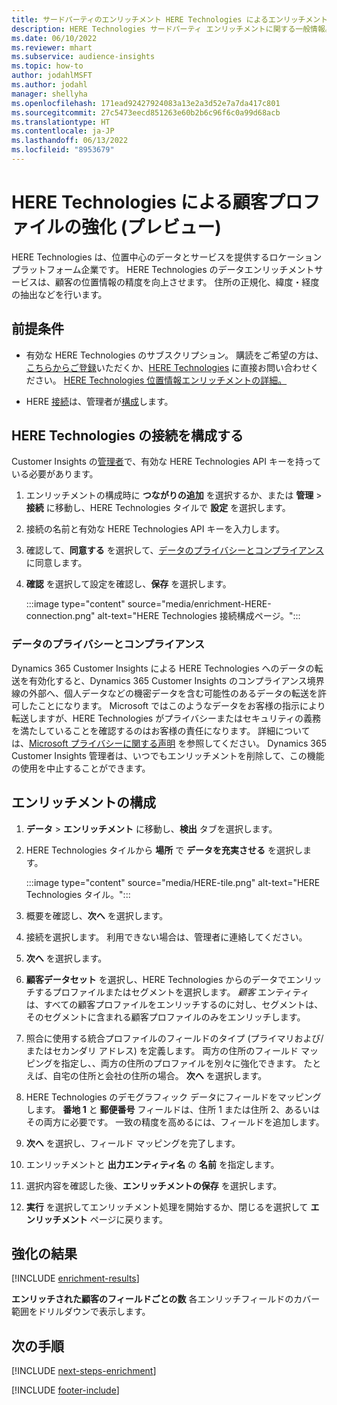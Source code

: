 ```yaml
---
title: サードパーティのエンリッチメント HERE Technologies によるエンリッチメント
description: HERE Technologies サードパーティ エンリッチメントに関する一般情報。
ms.date: 06/10/2022
ms.reviewer: mhart
ms.subservice: audience-insights
ms.topic: how-to
author: jodahlMSFT
ms.author: jodahl
manager: shellyha
ms.openlocfilehash: 171ead92427924083a13e2a3d52e7a7da417c801
ms.sourcegitcommit: 27c5473eecd851263e60b2b6c96f6c0a99d68acb
ms.translationtype: HT
ms.contentlocale: ja-JP
ms.lasthandoff: 06/13/2022
ms.locfileid: "8953679"
---
```

# <a name="enrichment-of-customer-profiles-with-here-technologies-preview"></a>HERE Technologies による顧客プロファイルの強化 (プレビュー)

HERE Technologies は、位置中心のデータとサービスを提供するロケーション プラットフォーム企業です。 HERE Technologies のデータエンリッチメントサービスは、顧客の位置情報の精度を向上させます。 住所の正規化、緯度・経度の抽出などを行います。

## <a name="prerequisites"></a>前提条件

- 有効な HERE Technologies のサブスクリプション。 購読をご希望の方は、[こちらからご登録](https://developer.here.com/sign-up?utm_medium=referral&utm_source=Microsoft-Dynamics-CI&create=Freemium-Basic)いただくか、[HERE Technologies](https://developer.here.com/help?utm_medium=referral&utm_source=Microsoft-Dynamics-CI#how-can-we-help-you) に直接お問い合わせください。 [HERE Technologies 位置情報エンリッチメントの詳細。](https://developer.here.com/location-enrichment?cid=Dev-MicrosoftDynamics-DB-0-Dev-&utm_source=MicrosoftDynamics&utm_medium=referral&utm_campaign=Online_Dev_ReferralMicrosoft)

- HERE [接続](connections.md)は、管理者が[構成](#configure-the-connection-for-here-technologies)します。

## <a name="configure-the-connection-for-here-technologies"></a>HERE Technologies の接続を構成する

Customer Insights の[管理者](permissions.md#admin)で、有効な HERE Technologies  API キーを持っている必要があります。

1. エンリッチメントの構成時に **つながりの追加** を選択するか、または **管理** > **接続**  に移動し、HERE Technologies タイルで **設定** を選択します。

1. 接続の名前と有効な HERE Technologies API キーを入力します。

1. 確認して、**同意する** を選択して、[データのプライバシーとコンプライアンス](#data-privacy-and-compliance)に同意します。

1. **確認** を選択して設定を確認し、**保存** を選択します。

   :::image type="content" source="media/enrichment-HERE-connection.png" alt-text="HERE Technologies 接続構成ページ。":::

### <a name="data-privacy-and-compliance"></a>データのプライバシーとコンプライアンス

Dynamics 365 Customer Insights による HERE Technologies へのデータの転送を有効化すると、Dynamics 365 Customer Insights のコンプライアンス境界線の外部へ、個人データなどの機密データを含む可能性のあるデータの転送を許可したことになります。 Microsoft ではこのようなデータをお客様の指示により転送しますが、HERE Technologies がプライバシーまたはセキュリティの義務を満たしていることを確認するのはお客様の責任になります。 詳細については、[Microsoft プライバシーに関する声明](https://go.microsoft.com/fwlink/?linkid=396732) を参照してください。
Dynamics 365 Customer Insights 管理者は、いつでもエンリッチメントを削除して、この機能の使用を中止することができます。

## <a name="configure-the-enrichment"></a>エンリッチメントの構成

1. **データ** > **エンリッチメント** に移動し、**検出** タブを選択します。

1. HERE Technologies タイルから **場所** で  **データを充実させる** を選択します。

   :::image type="content" source="media/HERE-tile.png" alt-text="HERE Technologies タイル。":::

1. 概要を確認し、**次へ** を選択します。

1. 接続を選択します。 利用できない場合は、管理者に連絡してください。

1. **次へ** を選択します。

1. **顧客データセット** を選択し、HERE Technologies からのデータでエンリッチするプロファイルまたはセグメントを選択します。 *顧客* エンティティは、すべての顧客プロファイルをエンリッチするのに対し、セグメントは、そのセグメントに含まれる顧客プロファイルのみをエンリッチします。

1. 照合に使用する統合プロファイルのフィールドのタイプ (プライマリおよび/またはセカンダリ アドレス) を定義します。 両方の住所のフィールド マッピングを指定し、、両方の住所のプロファイルを別々に強化できます。 たとえば、自宅の住所と会社の住所の場合。 **次へ** を選択します。

1. HERE Technologies のデモグラフィック データにフィールドをマッピングします。 **番地 1** と **郵便番号** フィールドは、住所 1 または住所 2、あるいはその両方に必要です。 一致の精度を高めるには、フィールドを追加します。

1. **次へ** を選択し、フィールド マッピングを完了します。

1. エンリッチメントと **出力エンティティ名** の **名前** を指定します。

1. 選択内容を確認した後、**エンリッチメントの保存** を選択します。

1. **実行** を選択してエンリッチメント処理を開始するか、閉じるを選択して **エンリッチメント** ページに戻ります。

## <a name="enrichment-results"></a>強化の結果

[!INCLUDE [enrichment-results](includes/enrichment-results.md)]

**エンリッチされた顧客のフィールドごとの数** 各エンリッチフィールドのカバー範囲をドリルダウンで表示します。

## <a name="next-steps"></a>次の手順

[!INCLUDE [next-steps-enrichment](includes/next-steps-enrichment.md)]

[!INCLUDE [footer-include](includes/footer-banner.md)]
